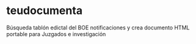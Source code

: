 # teudocumenta
Búsqueda tablón edictal del BOE notificaciones y crea documento HTML portable para Juzgados e investigación
